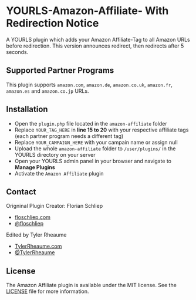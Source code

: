 


YOURLS-Amazon-Affiliate- With Redirection Notice
=======================

A YOURLS plugin which adds your Amazon Affiliate-Tag to all Amazon URLs before redirection.
This version announces redirect, then redirects after 5 seconds.

## Supported Partner Programs
This plugin supports `amazon.com`, `amazon.de`, `amazon.co.uk`, `amazon.fr`, `amazon.es` and `amazon.co.jp` URLs.

## Installation
* Open the `plugin.php` file located in the `amazon-affiliate` folder
* Replace `YOUR_TAG_HERE` in **line 15 to 20** with your respective affiliate tags (each partner program needs a different tag)
* Replace `YOUR_CAMPAIGN_HERE` with your campain name or assign null
* Upload the whole `amazon-affiliate` folder to `/user/plugins/` in the YOURLS directory on your server
* Open your YOURLS admin panel in your browser and navigate to **Manage Plugins**
* Activate the `Amazon Affiliate` plugin

## Contact

Origninal Plugin Creator:
Florian Schliep

*  [floschliep.com](http://floschliep.com)
*  [@floschliep](https://twitter.com/floschliep/)

Edited by Tyler Rheaume
*  [TylerRheaume.com](http://tylerrheaume.com)
*  [@TylerRheaume](https://twitter.com/tylerrheaume)



## License
The Amazon Affiliate plugin is available under the MIT license. See the [LICENSE](https://github.com/floschliep/YOURLS-Amazon-Affiliate/blob/master/LICENSE) file for more information.
